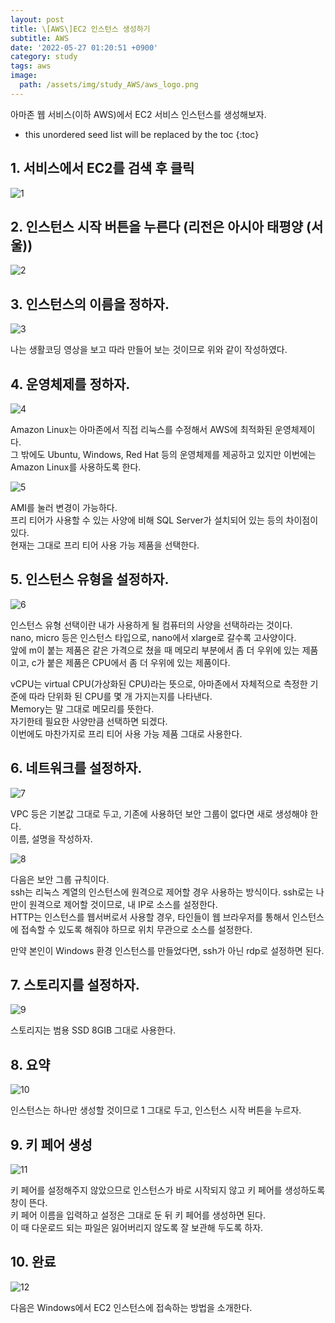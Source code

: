 ```yaml
---
layout: post
title: \[AWS\]EC2 인스턴스 생성하기
subtitle: AWS
date: '2022-05-27 01:20:51 +0900'
category: study
tags: aws
image:
  path: /assets/img/study_AWS/aws_logo.png
---
```


아마존 웹 서비스(이하 AWS)에서 EC2 서비스 인스턴스를 생성해보자.

<!--more-->

* this unordered seed list will be replaced by the toc
{:toc}

## 1. 서비스에서 EC2를 검색 후 클릭

![1](/assets/img/study_AWS/[AWS]_EC2_인스턴스_생성하기/[AWS]_EC2_인스턴스_생성하기_1.png)


## 2. 인스턴스 시작 버튼을 누른다 (리전은 아시아 태평양 (서울))

![2](/assets/img/study_AWS/[AWS]_EC2_인스턴스_생성하기/[AWS]_EC2_인스턴스_생성하기_2.png)


## 3. 인스턴스의 이름을 정하자.

![3](/assets/img/study_AWS/[AWS]_EC2_인스턴스_생성하기/[AWS]_EC2_인스턴스_생성하기_3.png)

나는 생활코딩 영상을 보고 따라 만들어 보는 것이므로 위와 같이 작성하였다.


## 4. 운영체제를 정하자.

![4](/assets/img/study_AWS/[AWS]_EC2_인스턴스_생성하기/[AWS]_EC2_인스턴스_생성하기_4.png)

Amazon Linux는 아마존에서 직접 리눅스를 수정해서 AWS에 최적화된 운영체제이다.<br>
그 밖에도 Ubuntu, Windows, Red Hat 등의 운영체제를 제공하고 있지만 이번에는 Amazon Linux를 사용하도록 한다.


![5](/assets/img/study_AWS/[AWS]_EC2_인스턴스_생성하기/[AWS]_EC2_인스턴스_생성하기_5.png)

AMI를 눌러 변경이 가능하다.<br>
프리 티어가 사용할 수 있는 사양에 비해 SQL Server가 설치되어 있는 등의 차이점이 있다.<br>
현재는 그대로 프리 티어 사용 가능 제품을 선택한다.


## 5. 인스턴스 유형을 설정하자.

![6](/assets/img/study_AWS/[AWS]_EC2_인스턴스_생성하기/[AWS]_EC2_인스턴스_생성하기_6.png)

인스턴스 유형 선택이란 내가 사용하게 될 컴퓨터의 사양을 선택하라는 것이다.<br>
nano, micro 등은 인스턴스 타입으로, nano에서 xlarge로 갈수록 고사양이다.<br>
앞에 m이 붙는 제품은 같은 가격으로 쳤을 때 메모리 부분에서 좀 더 우위에 있는 제품이고, c가 붙은 제품은 CPU에서 좀 더 우위에 있는 제품이다.

vCPU는 virtual CPU(가상화된 CPU)라는 뜻으로, 아마존에서 자체적으로 측정한 기준에 따라 단위화 된 CPU를 몇 개 가지는지를 나타낸다.<br>
Memory는 말 그대로 메모리를 뜻한다.<br>
자기한테 필요한 사양만큼 선택하면 되겠다.<br>
이번에도 마찬가지로 프리 티어 사용 가능 제품 그대로 사용한다.


## 6. 네트워크를 설정하자.

![7](/assets/img/study_AWS/[AWS]_EC2_인스턴스_생성하기/[AWS]_EC2_인스턴스_생성하기_7.png)

VPC 등은 기본값 그대로 두고, 기존에 사용하던 보안 그룹이 없다면 새로 생성해야 한다.<br>
이름, 설명을 작성하자.


![8](/assets/img/study_AWS/[AWS]_EC2_인스턴스_생성하기/[AWS]_EC2_인스턴스_생성하기_8.png)

다음은 보안 그룹 규칙이다.<br>
ssh는 리눅스 계열의 인스턴스에 원격으로 제어할 경우 사용하는 방식이다. ssh로는 나만이 원격으로 제어할 것이므로, 내 IP로 소스를 설정한다.<br>
HTTP는 인스턴스를 웹서버로서 사용할 경우, 타인들이 웹 브라우저를 통해서 인스턴스에 접속할 수 있도록 해줘야 하므로 위치 무관으로 소스를 설정한다.

만약 본인이 Windows 환경 인스턴스를 만들었다면, ssh가 아닌 rdp로 설정하면 된다.


## 7. 스토리지를 설정하자.

![9](/assets/img/study_AWS/[AWS]_EC2_인스턴스_생성하기/[AWS]_EC2_인스턴스_생성하기_9.png)

스토리지는 범용 SSD 8GIB 그대로 사용한다.


## 8. 요약

![10](/assets/img/study_AWS/[AWS]_EC2_인스턴스_생성하기/[AWS]_EC2_인스턴스_생성하기_10.png)

인스턴스는 하나만 생성할 것이므로 1 그대로 두고, 인스턴스 시작 버튼을 누르자.<br>


## 9. 키 페어 생성

![11](/assets/img/study_AWS/[AWS]_EC2_인스턴스_생성하기/[AWS]_EC2_인스턴스_생성하기_11.png)

키 페어를 설정해주지 않았으므로 인스턴스가 바로 시작되지 않고 키 페어를 생성하도록 창이 뜬다.<br>
키 페어 이름을 입력하고 설정은 그대로 둔 뒤 키 페어를 생성하면 된다.<br>
이 때 다운로드 되는 파일은 잃어버리지 않도록 잘 보관해 두도록 하자.


## 10. 완료

![12](/assets/img/study_AWS/[AWS]_EC2_인스턴스_생성하기/[AWS]_EC2_인스턴스_생성하기_12.png)


다음은 Windows에서 EC2 인스턴스에 접속하는 방법을 소개한다.

